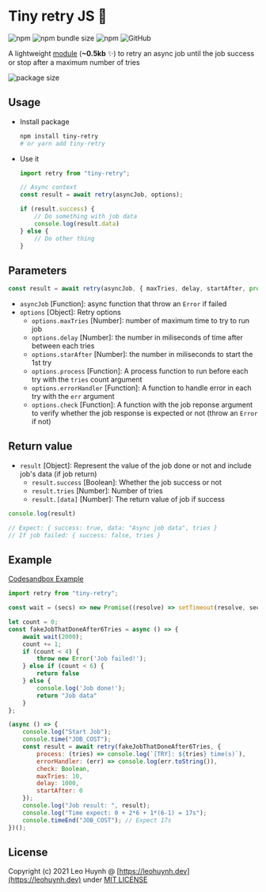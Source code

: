 # Tiny retry JS 👷

![npm](https://img.shields.io/npm/v/tiny-retry?color=green) ![npm bundle size](https://img.shields.io/bundlephobia/minzip/tiny-retry) ![npm](https://img.shields.io/npm/dt/tiny-retry) ![GitHub](https://img.shields.io/github/license/hta218/tiny-retry)

A lightweight [module](https://www.npmjs.com/package/tiny-retry) (**~0.5kb** ✨) to retry an async job until the job success or stop after a maximum number of tries

![package size](https://i.imgur.com/kPMgkMm.png)

## Usage

- Install package

	```bash
	npm install tiny-retry
	# or yarn add tiny-retry
	```

- Use it

	```js
	import retry from "tiny-retry";

	// Async context
	const result = await retry(asyncJob, options);

	if (result.success) {
		// Do something with job data
		console.log(result.data)
	} else {
		// Do other thing
	}
	```

## Parameters

```javascript
const result = await retry(asyncJob, { maxTries, delay, startAfter, process, errorHandler, check });
```

- `asyncJob` [Function]: async function that throw an `Error` if failed
- `options` [Object]: Retry options
  - `options.maxTries` [Number]: number of maximum time to try to run job
  - `options.delay` [Number]: the number in miliseconds of time after between each tries
  - `options.starAfter` [Number]: the number in miliseconds to start the 1st try
  - `options.process` [Function]: A process function to run before each try with the `tries` count argument
  - `options.errorHandler` [Function]: A function to handle error in each try with the `err` argument
  - `options.check` [Function]: A function with the job reponse argument to verify whether the job response is expected or not (throw an `Error` if not)

## Return value

- `result` [Object]: Represent the value of the job done or not and include job's data (if job return)
  - `result.success` [Boolean]: Whether the job success or not
  - `result.tries` [Number]: Number of tries
  - `result.[data]` [Number]: The return value of job if success

```javascript
console.log(result)

// Expect: { success: true, data: "Async job data", tries }
// If job failed: { success: false, tries }
```

## Example

[Codesandbox Example](https://codesandbox.io/s/test-tiny-retry-pjbqs?file=/src/index.js:0-1198)

```javascript
import retry from "tiny-retry";

const wait = (secs) => new Promise((resolve) => setTimeout(resolve, secs));

let count = 0;
const fakeJobThatDoneAfter6Tries = async () => {
	await wait(2000);
	count += 1;
	if (count < 4) {
		throw new Error('Job failed!');
	} else if (count < 6) {
		return false
	} else {
		console.log('Job done!');
		return "Job data"
	}
};

(async () => {
	console.log("Start Job");
	console.time("JOB_COST");
	const result = await retry(fakeJobThatDoneAfter6Tries, {
		process: (tries) => console.log(`[TRY]: ${tries} time(s)`),
		errorHandler: (err) => console.log(err.toString()),
		check: Boolean,
		maxTries: 10,
		delay: 1000,
		startAfter: 0
	});
	console.log("Job result: ", result);
	console.log("Time expect: 0 + 2*6 + 1*(6-1) = 17s");
	console.timeEnd("JOB_COST"); // Expect 17s
})();

```

## License

Copyright (c) 2021 Leo Huynh @ [https://leohuynh.dev](https://leohuynh.dev) under [MIT LICENSE](/LICENSE.md)

